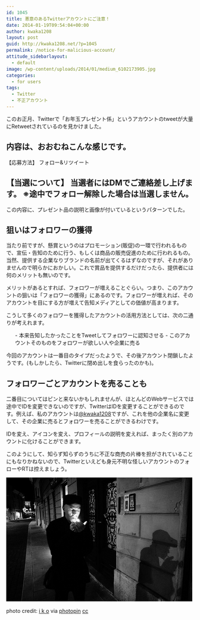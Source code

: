 ```yaml
---
id: 1045
title: 悪意のあるTwitterアカウントにご注意！
date: 2014-01-19T09:54:04+00:00
author: kwaka1208
layout: post
guid: http://kwaka1208.net/?p=1045
permalink: /notice-for-malicious-account/
attitude_sidebarlayout:
  - default
image: /wp-content/uploads/2014/01/medium_6102173905.jpg
categories:
  - for users
tags:
  - Twitter
  - 不正アカウント
---
```

このお正月、Twitterで「お年玉プレゼント係」というアカウントのtweetが大量にRetweetされているのを見かけました。

内容は、おおむねこんな感じです。
-----
【応募方法】
フォロー&リツイート

【当選について】
当選者にはDMでご連絡差し上げます。
※途中でフォロー解除した場合は当選しません。 
-----

この内容に、プレゼント品の説明と画像が付いているというパターンでした。
## 狙いはフォロワーの獲得
当たり前ですが、懸賞というのはプロモーション(販促)の一環で行われるもので、宣伝・告知のために行う、もしくは商品の販売促進のために行われるもの。当然、提供する企業なりブランドの名前が出てくるはずなのですが、それがありませんので明らかにおかしい。これで賞品を提供するだけだったら、提供者には何のメリットも無いのです。

メリットがあるとすれば、フォロワーが増えることぐらい。つまり、このアカウントの狙いは「フォロワーの獲得」にあるのです。フォロワーが増えれば、そのアカウントを目にする方が増えて告知メディアとしての価値が高まります。

こうして多くのフォロワーを獲得したアカウントの活用方法としては、次の二通りが考えれます。
<ol>
- 本来告知したかったことをTweetしてフォロワーに認知させる
- このアカウントそのものをフォロワーが欲しい人や企業に売る
</ol>
今回のアカウントは一番目のタイプだったようで、その後アカウント閉鎖したようです。(もしかしたら、Twitterに閉め出しを食らったのかも)。

## フォロワーごとアカウントを売ることも
二番目についてはピンと来ないかもしれませんが、ほとんどのWebサービスでは途中でIDを変更できないのですが、TwitterはIDを変更することができるのです。例えば、私のアカウントは[@kwaka1208](https://twitter.com/kwaka1208)ですが、これを他の企業名に変更して、その企業に売るとフォロワーを売ることができるわけです。

IDを変え、アイコンを変え、プロフィールの説明を変えれば、まったく別のアカウントに化けることができます。

このようにして、知らず知らずのうちに不正な商売の片棒を担がされていることにもなりかねないので、Twitterといえども身元不明な怪しいアカウントのフォローやRTは控えましょう。

![悪意のあるアカウントにご注意！](/assets/images/2014/01/medium_6102173905.jpg)

photo credit: [i k o](http://www.flickr.com/photos/emiliano-iko/6102173905/) via [photopin](http://photopin.com) [cc](http://creativecommons.org/licenses/by-nc-sa/2.0/)